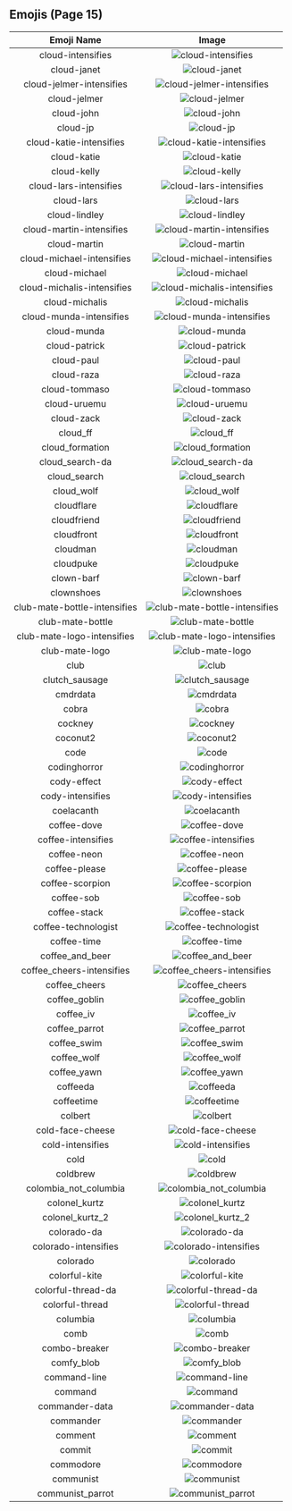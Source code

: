 
  ## Emojis (Page 15)
  |Emoji Name|Image|
  | :-: | :-: |
  |cloud-intensifies| ![cloud-intensifies](/emojis/hashicorp/cloud-intensifies.gif)|
  |cloud-janet| ![cloud-janet](/emojis/hashicorp/cloud-janet.jpg)|
  |cloud-jelmer-intensifies| ![cloud-jelmer-intensifies](/emojis/hashicorp/cloud-jelmer-intensifies.gif)|
  |cloud-jelmer| ![cloud-jelmer](/emojis/hashicorp/cloud-jelmer.png)|
  |cloud-john| ![cloud-john](/emojis/hashicorp/cloud-john.jpg)|
  |cloud-jp| ![cloud-jp](/emojis/hashicorp/cloud-jp.png)|
  |cloud-katie-intensifies| ![cloud-katie-intensifies](/emojis/hashicorp/cloud-katie-intensifies.gif)|
  |cloud-katie| ![cloud-katie](/emojis/hashicorp/cloud-katie.png)|
  |cloud-kelly| ![cloud-kelly](/emojis/hashicorp/cloud-kelly.jpg)|
  |cloud-lars-intensifies| ![cloud-lars-intensifies](/emojis/hashicorp/cloud-lars-intensifies.gif)|
  |cloud-lars| ![cloud-lars](/emojis/hashicorp/cloud-lars.jpg)|
  |cloud-lindley| ![cloud-lindley](/emojis/hashicorp/cloud-lindley.jpg)|
  |cloud-martin-intensifies| ![cloud-martin-intensifies](/emojis/hashicorp/cloud-martin-intensifies.gif)|
  |cloud-martin| ![cloud-martin](/emojis/hashicorp/cloud-martin.png)|
  |cloud-michael-intensifies| ![cloud-michael-intensifies](/emojis/hashicorp/cloud-michael-intensifies.gif)|
  |cloud-michael| ![cloud-michael](/emojis/hashicorp/cloud-michael.jpg)|
  |cloud-michalis-intensifies| ![cloud-michalis-intensifies](/emojis/hashicorp/cloud-michalis-intensifies.gif)|
  |cloud-michalis| ![cloud-michalis](/emojis/hashicorp/cloud-michalis.png)|
  |cloud-munda-intensifies| ![cloud-munda-intensifies](/emojis/hashicorp/cloud-munda-intensifies.gif)|
  |cloud-munda| ![cloud-munda](/emojis/hashicorp/cloud-munda.jpg)|
  |cloud-patrick| ![cloud-patrick](/emojis/hashicorp/cloud-patrick.png)|
  |cloud-paul| ![cloud-paul](/emojis/hashicorp/cloud-paul.png)|
  |cloud-raza| ![cloud-raza](/emojis/hashicorp/cloud-raza.png)|
  |cloud-tommaso| ![cloud-tommaso](/emojis/hashicorp/cloud-tommaso.png)|
  |cloud-uruemu| ![cloud-uruemu](/emojis/hashicorp/cloud-uruemu.jpg)|
  |cloud-zack| ![cloud-zack](/emojis/hashicorp/cloud-zack.png)|
  |cloud_ff| ![cloud_ff](/emojis/hashicorp/cloud_ff.gif)|
  |cloud_formation| ![cloud_formation](/emojis/hashicorp/cloud_formation.png)|
  |cloud_search-da| ![cloud_search-da](/emojis/hashicorp/cloud_search-da.png)|
  |cloud_search| ![cloud_search](/emojis/hashicorp/cloud_search.png)|
  |cloud_wolf| ![cloud_wolf](/emojis/hashicorp/cloud_wolf.png)|
  |cloudflare| ![cloudflare](/emojis/hashicorp/cloudflare.png)|
  |cloudfriend| ![cloudfriend](/emojis/hashicorp/cloudfriend.png)|
  |cloudfront| ![cloudfront](/emojis/hashicorp/cloudfront.png)|
  |cloudman| ![cloudman](/emojis/hashicorp/cloudman.png)|
  |cloudpuke| ![cloudpuke](/emojis/hashicorp/cloudpuke.png)|
  |clown-barf| ![clown-barf](/emojis/hashicorp/clown-barf.png)|
  |clownshoes| ![clownshoes](/emojis/hashicorp/clownshoes.jpg)|
  |club-mate-bottle-intensifies| ![club-mate-bottle-intensifies](/emojis/hashicorp/club-mate-bottle-intensifies.gif)|
  |club-mate-bottle| ![club-mate-bottle](/emojis/hashicorp/club-mate-bottle.png)|
  |club-mate-logo-intensifies| ![club-mate-logo-intensifies](/emojis/hashicorp/club-mate-logo-intensifies.gif)|
  |club-mate-logo| ![club-mate-logo](/emojis/hashicorp/club-mate-logo.png)|
  |club| ![club](/emojis/hashicorp/club.png)|
  |clutch_sausage| ![clutch_sausage](/emojis/hashicorp/clutch_sausage.png)|
  |cmdrdata| ![cmdrdata](/emojis/hashicorp/cmdrdata.png)|
  |cobra| ![cobra](/emojis/hashicorp/cobra.png)|
  |cockney| ![cockney](/emojis/hashicorp/cockney.png)|
  |coconut2| ![coconut2](/emojis/hashicorp/coconut2.png)|
  |code| ![code](/emojis/hashicorp/code.png)|
  |codinghorror| ![codinghorror](/emojis/hashicorp/codinghorror.png)|
  |cody-effect| ![cody-effect](/emojis/hashicorp/cody-effect.jpg)|
  |cody-intensifies| ![cody-intensifies](/emojis/hashicorp/cody-intensifies.gif)|
  |coelacanth| ![coelacanth](/emojis/hashicorp/coelacanth.png)|
  |coffee-dove| ![coffee-dove](/emojis/hashicorp/coffee-dove.png)|
  |coffee-intensifies| ![coffee-intensifies](/emojis/hashicorp/coffee-intensifies.gif)|
  |coffee-neon| ![coffee-neon](/emojis/hashicorp/coffee-neon.png)|
  |coffee-please| ![coffee-please](/emojis/hashicorp/coffee-please.png)|
  |coffee-scorpion| ![coffee-scorpion](/emojis/hashicorp/coffee-scorpion.png)|
  |coffee-sob| ![coffee-sob](/emojis/hashicorp/coffee-sob.png)|
  |coffee-stack| ![coffee-stack](/emojis/hashicorp/coffee-stack.png)|
  |coffee-technologist| ![coffee-technologist](/emojis/hashicorp/coffee-technologist.png)|
  |coffee-time| ![coffee-time](/emojis/hashicorp/coffee-time.gif)|
  |coffee_and_beer| ![coffee_and_beer](/emojis/hashicorp/coffee_and_beer.png)|
  |coffee_cheers-intensifies| ![coffee_cheers-intensifies](/emojis/hashicorp/coffee_cheers-intensifies.gif)|
  |coffee_cheers| ![coffee_cheers](/emojis/hashicorp/coffee_cheers.png)|
  |coffee_goblin| ![coffee_goblin](/emojis/hashicorp/coffee_goblin.jpg)|
  |coffee_iv| ![coffee_iv](/emojis/hashicorp/coffee_iv.jpg)|
  |coffee_parrot| ![coffee_parrot](/emojis/hashicorp/coffee_parrot.gif)|
  |coffee_swim| ![coffee_swim](/emojis/hashicorp/coffee_swim.gif)|
  |coffee_wolf| ![coffee_wolf](/emojis/hashicorp/coffee_wolf.png)|
  |coffee_yawn| ![coffee_yawn](/emojis/hashicorp/coffee_yawn.png)|
  |coffeeda| ![coffeeda](/emojis/hashicorp/coffeeda.png)|
  |coffeetime| ![coffeetime](/emojis/hashicorp/coffeetime.png)|
  |colbert| ![colbert](/emojis/hashicorp/colbert.gif)|
  |cold-face-cheese| ![cold-face-cheese](/emojis/hashicorp/cold-face-cheese.png)|
  |cold-intensifies| ![cold-intensifies](/emojis/hashicorp/cold-intensifies.gif)|
  |cold| ![cold](/emojis/hashicorp/cold.gif)|
  |coldbrew| ![coldbrew](/emojis/hashicorp/coldbrew.png)|
  |colombia_not_columbia| ![colombia_not_columbia](/emojis/hashicorp/colombia_not_columbia.png)|
  |colonel_kurtz| ![colonel_kurtz](/emojis/hashicorp/colonel_kurtz.png)|
  |colonel_kurtz_2| ![colonel_kurtz_2](/emojis/hashicorp/colonel_kurtz_2.png)|
  |colorado-da| ![colorado-da](/emojis/hashicorp/colorado-da.png)|
  |colorado-intensifies| ![colorado-intensifies](/emojis/hashicorp/colorado-intensifies.gif)|
  |colorado| ![colorado](/emojis/hashicorp/colorado.png)|
  |colorful-kite| ![colorful-kite](/emojis/hashicorp/colorful-kite.png)|
  |colorful-thread-da| ![colorful-thread-da](/emojis/hashicorp/colorful-thread-da.png)|
  |colorful-thread| ![colorful-thread](/emojis/hashicorp/colorful-thread.png)|
  |columbia| ![columbia](/emojis/hashicorp/columbia.png)|
  |comb| ![comb](/emojis/hashicorp/comb.png)|
  |combo-breaker| ![combo-breaker](/emojis/hashicorp/combo-breaker.png)|
  |comfy_blob| ![comfy_blob](/emojis/hashicorp/comfy_blob.png)|
  |command-line| ![command-line](/emojis/hashicorp/command-line.gif)|
  |command| ![command](/emojis/hashicorp/command.png)|
  |commander-data| ![commander-data](/emojis/hashicorp/commander-data.jpg)|
  |commander| ![commander](/emojis/hashicorp/commander.gif)|
  |comment| ![comment](/emojis/hashicorp/comment.png)|
  |commit| ![commit](/emojis/hashicorp/commit.png)|
  |commodore| ![commodore](/emojis/hashicorp/commodore.png)|
  |communist| ![communist](/emojis/hashicorp/communist.png)|
  |communist_parrot| ![communist_parrot](/emojis/hashicorp/communist_parrot.gif)|
  